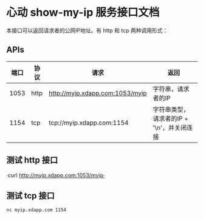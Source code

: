 # 心动 show-my-ip 服务接口文档

本接口可以返回请求者的公网IP地址。有 http 和 tcp 两种调用形式：

## APIs

| 端口 | 协议 | 请求 | 返回 |
| ------ | ------ | ------ | ------ |
| 1053 | http | http://myip.xdapp.com:1053/myip | 字符串，请求者的IP |
| 1154 | tcp  | tcp://myip.xdapp.com:1154 | 字符串类型，请求者的IP + '\\n'，并关闭连接 |


## 测试 http 接口

·curl http://myip.xdapp.com:1053/myip·

## 测试 tcp 接口

`nc myip.xdapp.com 1154`